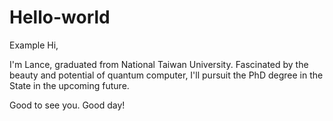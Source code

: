 # Hello-world
Example
Hi, 

I'm Lance, graduated from National Taiwan University. Fascinated by the beauty and potential of quantum computer, I'll pursuit the PhD degree in the State in the upcoming future.

Good to see you. Good day!
